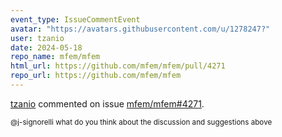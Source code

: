 ```yaml
---
event_type: IssueCommentEvent
avatar: "https://avatars.githubusercontent.com/u/1278247?"
user: tzanio
date: 2024-05-18
repo_name: mfem/mfem
html_url: https://github.com/mfem/mfem/pull/4271
repo_url: https://github.com/mfem/mfem
---
```


<a href='https://github.com/tzanio' target='_blank'>tzanio</a> commented on issue <a href='https://github.com/mfem/mfem/pull/4271' target='_blank'>mfem/mfem#4271</a>.

<small>@j-signorelli what do you think about the discussion and suggestions above 